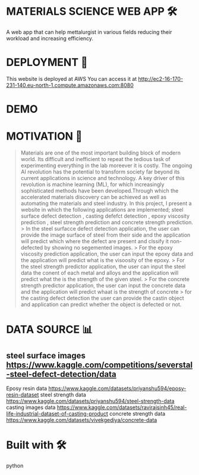 # MATERIALS SCIENCE WEB APP 🛠️
A web app that can help mettalurgist in various fields reducing their workload and increasing efficiency.

# DEPLOYMENT 🚀

This website is deployed at AWS
You can access it at  http://ec2-16-170-231-140.eu-north-1.compute.amazonaws.com:8080

# DEMO
   

# MOTIVATION 💪

> Materials are one of the most important building block of modern world.
> Its difficult and inefficient to repeat the tedious task of experimenting everything in the lab moreever it is costly.
> The ongoing AI revolution has the potential to transform society far beyond  its current applications in science and technology. A key driver of this  revolution is machine learning (ML), for which increasingly sophisticated  methods have been developed.Through which the accelerated materials discovery can be achieved as well as automating the materials and steel industry.
> In this project, I present a website in which the following applications are implemented; steel surface defect detection , casting defefct detection , epoxy viscosity prediction , steel strength prediction and concrete strength prediction.
         > In the steel surfacce defect detection application, the user can provide the image surface  of steel  from their side and the application will predict which 
           where the defect are present and clssify it non-defected by showing no segemented images.
         > For the epoxy viscosity prediction  application, the user can input the epoxy  data  and the application will predict what is the visoosity of the epoxy.
         > For the steel strength predictor application, the user can input the steel  data the conent of each metal and alloys  and the application will predict what the 
         is the strength of the given steel.
         > For the concrete strength predictor  application, the user can input the concrete  data and the application will predict whaat is the strength of concrete
         > for the casting defect detection the user can provide the castin object and application can predict whether the object is defected or not.


# DATA SOURCE 📊

## steel surface images https://www.kaggle.com/competitions/severstal-steel-defect-detection/data
Eposy resin data https://www.kaggle.com/datasets/priyanshu594/eposy-resin-dataset
steel strength data https://www.kaggle.com/datasets/priyanshu594/steel-strength-data
casting images data https://www.kaggle.com/datasets/ravirajsinh45/real-life-industrial-dataset-of-casting-product
concrete strength data https://www.kaggle.com/datasets/vivekgediya/concrete-data



# Built with 🛠️
python

